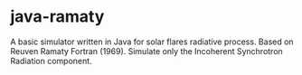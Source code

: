 # java-ramaty
A basic simulator written in Java for solar flares radiative process.
Based on Reuven Ramaty Fortran (1969). Simulate only the Incoherent Synchrotron Radiation
component.
